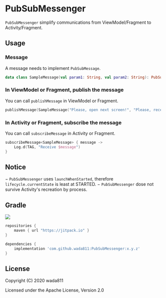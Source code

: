 PubSubMessenger
=====

`PubSubMessenger` simplify communications from ViewModel/Fragment to Activity/Fragment.

## Usage
### Message
A message needs to implement `PubSubMessage`.
```kotlin
data class SampleMessage(val param1: String, val param2: String): PubSubMessage
```

### In ViewModel or Fragment, publish the message
You can call `publishMessage` in ViewModel or Fragment.
```kotlin
publishMessage(SampleMessage("Please, open next screen!", "Please, receive params!"))
```

### In Activity or Fragment, subscribe the message
You can call `subscribeMessage` in Activity or Fragment.
```kotlin
subscribeMessage<SampleMessage> { message ->
    Log.d(TAG, "Receive $message")
}
```

## Notice
− `PubSubMessenger` uses `launchWhenStarted`, therefore `lifecycle.currentState` is least at STARTED.
− `PubSubMessenger` dose not survive Activity's recreation by process.

## Gradle

[![](https://jitpack.io/v/wada811/PubSubMessenger.svg)](https://jitpack.io/#wada811/PubSubMessenger)

```groovy
repositories {
    maven { url "https://jitpack.io" }
}

dependencies {
    implementation 'com.github.wada811:PubSubMessenger:x.y.z'
}
```

## License

Copyright (C) 2020 wada811

Licensed under the Apache License, Version 2.0
